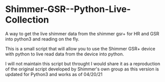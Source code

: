 # Shimmer-GSR--Python-Live-Collection
A way to get the live shimmer data from the shimmer gsr+ for HR and GSR into python3 and reading on the fly.

This is a small script that will allow you to use the Shimmer GSR+ device with python to live read data from the device into python. 

I will not maintain this script but throught I would share it as a reproduction of the original script developed by Shimmer's own group as this version is updated for Python3 and works as of 04/20/21 
